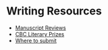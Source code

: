 # Writing Resources

* [Manuscript Reviews](Manuscript-Reviews.md)
* [CBC Literary Prizes](CBC-Literary-Prizes.md)
* [Where to submit](where-to-submit.md)
